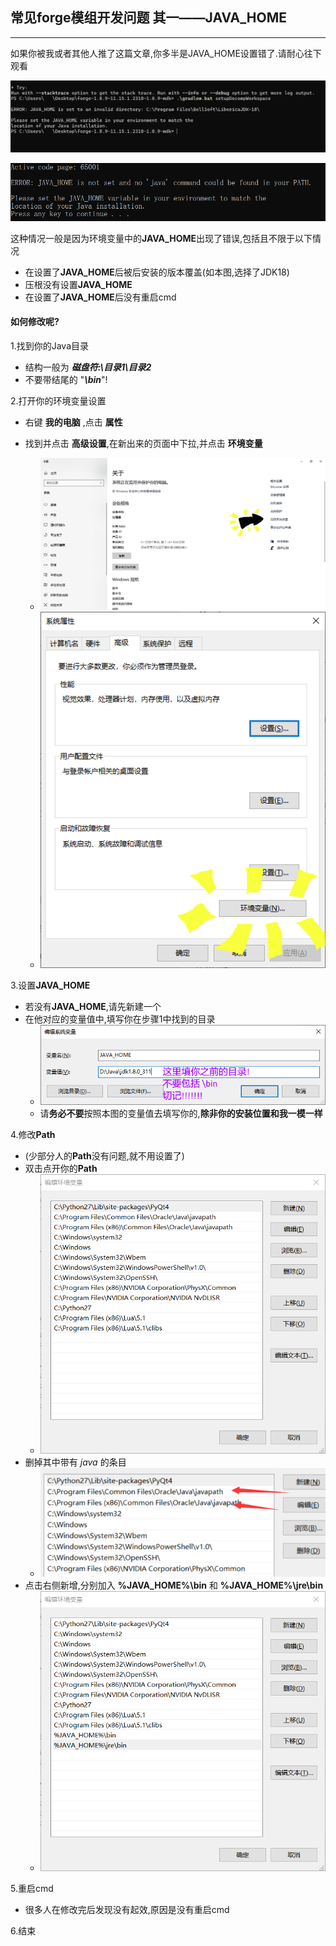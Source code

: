 ## 常见forge模组开发问题 其一——JAVA_HOME

---

如果你被我或者其他人推了这篇文章,你多半是JAVA_HOME设置错了.请耐心往下观看

![ERROR: JAVA_HOME is set to an invalid directory: XXX:\XXXX\XXXX](./1.jpg)

![](./5.png)

这种情况一般是因为环境变量中的**JAVA_HOME**出现了错误,包括且不限于以下情况

* 在设置了**JAVA_HOME**后被后安装的版本覆盖(如本图,选择了JDK18)
* 压根没有设置**JAVA_HOME**
* 在设置了**JAVA_HOME**后没有重启cmd

#### 如何修改呢?

1.找到你的Java目录

 - 结构一般为 ***磁盘符:\目录1\目录2***
 - 不要带结尾的 "***\bin***"!

2.打开你的环境变量设置

 - 右键 **我的电脑** ,点击 **属性**
 - 找到并点击 **高级设置**,在新出来的页面中下拉,并点击 **环境变量**

	- ![选择高级系统设置~](./2.png)
	- ![点击环境变量~](./3.png)

3.设置**JAVA_HOME**

 - 若没有**JAVA_HOME**,请先新建一个
 - 在他对应的变量值中,填写你在步骤1中找到的目录
	- ![环境变量](./4.png)
	- 请**务必不要**按照本图的变量值去填写你的,**除非你的安装位置和我一模一样**

4.修改**Path**

- (少部分人的**Path**没有问题,就不用设置了)
- 双击点开你的**Path**
  - ![](./6.png)
- 删掉其中带有 *java* 的条目
  - ![](./7.png)
- 点击右侧新增,分别加入 **%JAVA_HOME%\bin** 和 **%JAVA_HOME%\jre\bin**
  - ![](./8.png)


5.重启cmd

 - 很多人在修改完后发现没有起效,原因是没有重启cmd

6.结束

